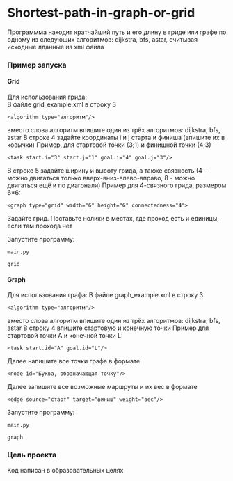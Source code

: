 # Shortest-path-in-graph-or-grid

Программма находит кратчайший путь и его длину в гриде или графе по одному из следующих алгоритмов: dijkstra, bfs, astar, считывая исходные лданные из xml файла

### Пример запуска
#### Grid

Для использования грида:  
В файле grid_example.xml в строку 3 
```
<algorithm type="алгоритм"/>
```
вместо слова алгоритм впишите один из трёх алгоритмов: dijkstra, bfs, astar 
В строке 4 задайте координаты i и j старта и финиша (впишите их в ковычки)
Пример, для стартовой точки (3;1) и финишной точки (4;3)
```
<task start.i="3" start.j="1" goal.i="4" goal.j="3"/>
```
В строке 5 задайте ширину и высоту грида, а также связность (4 - можно двигаться только вверх-вниз-влево-вправо, 8 - можно двигаться ещё и по диагонали)
Пример для 4-связного грида, размером 6*6:
```
<graph type="grid" width="6" height="6" connectedness="4">
```
Задайте грид. Поставьте нолики в местах, где проход есть и единицы, если там прохода нет

Запустите программу:

```
main.py 
```
```
grid
```
#### Graph 
Для использования графа:
В файле graph_example.xml в строку 3 
```
<algorithm type="алгоритм"/>
```
вместо слова алгоритм впишите один из трёх алгоритмов: dijkstra, bfs, astar 
В строку 4 впишите стартовую и конечную точки
Пример для стартовой точки А и конечной точки L:
```
<task start.id="A" goal.id="L"/>
```
Далее напишите все точки графа в формате
```
<node id="Буква, обозначающая точку"/>
```
Далее запишите все возможные маршруты и их вес в формате
```
<edge source="старт" target="финиш" weight="вес"/>
```
Запустите программу:
```
main.py 
```
```
graph
```

### Цель проекта

Код написан в образовательных целях
